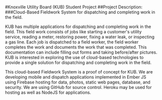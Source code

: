 
  #Knoxville Utility Board (KUB) Student Project
  ##Project Description:
  ###Cloud-Based Fieldwork System for dispatching and completing work in the field.
  
  KUB has multiple applications for dispatching and completing work in the field. This field work consists of jobs like starting a customer's utility service, reading a meter, restoring power, fixing a water leak, or inspecting a gas line.	Each job is dispatched to a field worker, the field worker completes the work and documents the work that was completed. This documentation can include filling out forms and taking before/after pictures. KUB is interested in exploring the use of cloud-based technologies to provide a single solution for dispatching and completing work in the field.

  This cloud-based Fieldwork System is a proof of concept for KUB. We are developing mobile and dispatch applications implemented in Ember JS using Firebase hosting for data, photos, static web pages, database, and security. We are using GitHub for source control. Heroku may be used for hosting as well as NodeJS for applications.
